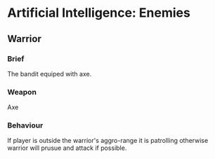 # Artificial Intelligence: Enemies
## Warrior
### Brief
The bandit equiped with axe.
### Weapon
Axe
### Behaviour
If player is outside the warrior's aggro-range it is patrolling 
otherwise warrior will prusue and attack if possible.




